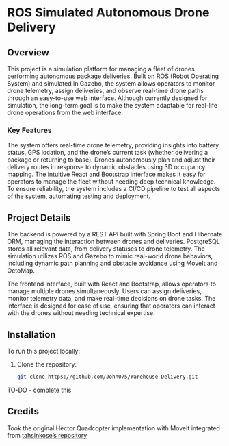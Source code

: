 # ROS Simulated Autonomous Drone Delivery

## Overview

This project is a simulation platform for managing a fleet of drones performing autonomous package deliveries. Built on ROS (Robot Operating System) and simulated in Gazebo, the system allows operators to monitor drone telemetry, assign deliveries, and observe real-time drone paths through an easy-to-use web interface. Although currently designed for simulation, the long-term goal is to make the system adaptable for real-life drone operations from the web interface.

### Key Features

The system offers real-time drone telemetry, providing insights into battery status, GPS location, and the drone’s current task (whether delivering a package or returning to base). Drones autonomously plan and adjust their delivery routes in response to dynamic obstacles using 3D occupancy mapping. The intuitive React and Bootstrap interface makes it easy for operators to manage the fleet without needing deep technical knowledge. To ensure reliability, the system includes a CI/CD pipeline to test all aspects of the system, automating testing and deployment.

## Project Details

The backend is powered by a REST API built with Spring Boot and Hibernate ORM, managing the interaction between drones and deliveries. PostgreSQL stores all relevant data, from delivery statuses to drone telemetry. The simulation utilizes ROS and Gazebo to mimic real-world drone behaviors, including dynamic path planning and obstacle avoidance using MoveIt and OctoMap.

The frontend interface, built with React and Bootstrap, allows operators to manage multiple drones simultaneously. Users can assign deliveries, monitor telemetry data, and make real-time decisions on drone tasks. The interface is designed for ease of use, ensuring that operators can interact with the drones without needing technical expertise.

## Installation

To run this project locally:

1. Clone the repository:
   ```bash
   git clone https://github.com/John075/Warehouse-Delivery.git
   ```

TO-DO - complete this

## Credits
Took the original Hector Quadcopter implementation with MoveIt integrated from [tahsinkose’s repository](https://github.com/tahsinkose/hector-moveit)
